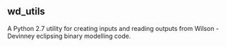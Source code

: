 ## **wd_utils**
A Python 2.7 utility for creating inputs and reading outputs from Wilson - Devinney eclipsing binary modelling code.